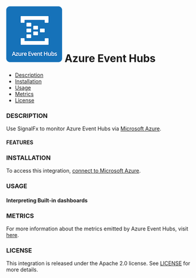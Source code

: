 # ![](./img/integrations_azureeventhubs.png) Azure Event Hubs

- [Description](#description)
- [Installation](#installation)
- [Usage](#usage)
- [Metrics](#metrics)
- [License](#license)

### DESCRIPTION

Use SignalFx to monitor Azure Event Hubs via [Microsoft Azure](https://github.com/signalfx/integrations/tree/master/azure)[](sfx_link:azure).

#### FEATURES

### INSTALLATION

To access this integration, [connect to Microsoft Azure](https://github.com/signalfx/integrations/tree/master/azure)[](sfx_link:azure).

### USAGE

#### Interpreting Built-in dashboards




### METRICS

For more information about the metrics emitted by Azure Event Hubs, visit [here](https://docs.microsoft.com/en-us/azure/monitoring-and-diagnostics/monitoring-supported-metrics#microsofteventhubnamespaces).

### LICENSE

This integration is released under the Apache 2.0 license. See [LICENSE](./LICENSE) for more details.
